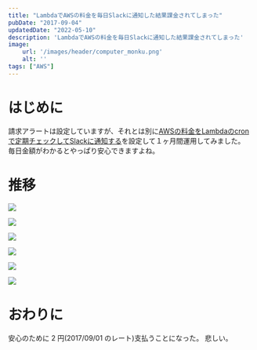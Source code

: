```yaml
---
title: "LambdaでAWSの料金を毎日Slackに通知した結果課金されてしまった"
pubDate: "2017-09-04"
updatedDate: "2022-05-10"
description: 'LambdaでAWSの料金を毎日Slackに通知した結果課金されてしまった'
image:
    url: '/images/header/computer_monku.png' 
    alt: ''
tags: ["AWS"]
---
```

# はじめに
請求アラートは設定していますが、それとは別に[AWSの料金をLambdaのcronで定期チェックしてSlackに通知する](http://qiita.com/saku/items/fc6b70a420a5c510de2b)を設定して１ヶ月間運用してみました。  
毎日金額がわかるとやっぱり安心できますよね。

# 推移

![](/images/aws-0001/2017-09-04-4.png)

![](/images/aws-0001/2017-09-04-5.png)

![](/images/aws-0001/2017-09-04-6.png)

![](/images/aws-0001/2017-09-04-7.png)

![](/images/aws-0001/2017-09-04-8.png)

![](/images/aws-0001/2017-09-04-9.png)

# おわりに
安心のために 2 円(2017/09/01 のレート)支払うことになった。
悲しい。
